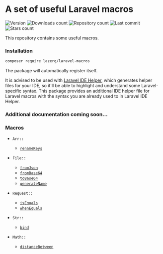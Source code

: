 # A set of useful Laravel macros

![Version](https://img.shields.io/packagist/v/lazerg/laravel-macros.svg?style=plastic)
![Downloads count](https://img.shields.io/packagist/dm/lazerg/laravel-macros?style=plastic)
![Repository count](https://img.shields.io/github/repo-size/lazerg/laravel-macros?style=plastic)
![Last commit](https://img.shields.io/github/last-commit/lazerg/laravel-macros?style=plastic)
![Stars count](https://img.shields.io/packagist/stars/lazerg/laravel-macros?style=plastic)

This repository contains some useful macros.

### Installation

```bash
composer require lazerg/laravel-macros
```

The package will automatically register itself.

It is advised to be used with [Laravel IDE Helper](https://github.com/barryvdh/laravel-ide-helper), which generates helper files for your IDE, so it'll be able to highlight and understand some Laravel-specific syntax.
This package provides an additional IDE helper file for Laravel macros with the syntax you are already used to in Laravel IDE Helper.

### Additional documentation coming soon...

### Macros

- `Arr::`
  - [`renameKeys`](https://github.com/lazerg/laravel-macros/blob/main/src/Macros/Arr/RenameKeys.php)


- `File::`
  - [`fromJson`](https://github.com/lazerg/laravel-macros/blob/main/src/Macros/File/FromJson.php)
  - [`fromBase64`](https://github.com/lazerg/laravel-macros/blob/main/src/Macros/File/FromBase64.php)
  - [`toBase64`](https://github.com/lazerg/laravel-macros/blob/main/src/Macros/File/ToBase64.php)
  - [`generateName`](https://github.com/lazerg/laravel-macros/blob/main/src/Macros/File/GenerateName.php)


- `Request::`
  - [`isEquals`](https://github.com/lazerg/laravel-macros/blob/main/src/Macros/Request/IsEquals.php)
  - [`whenEquals`](https://github.com/lazerg/laravel-macros/blob/main/src/Macros/Request/WhenEquals.php)


- `Str::`
  - [`bind`](https://github.com/lazerg/laravel-macros/blob/main/src/Macros/Str/Bind.php)

- `Math::`
  - [`distanceBetween`](https://github.com/lazerg/laravel-macros/blob/main/src/Macros/Math/DistanceBetween.php)
